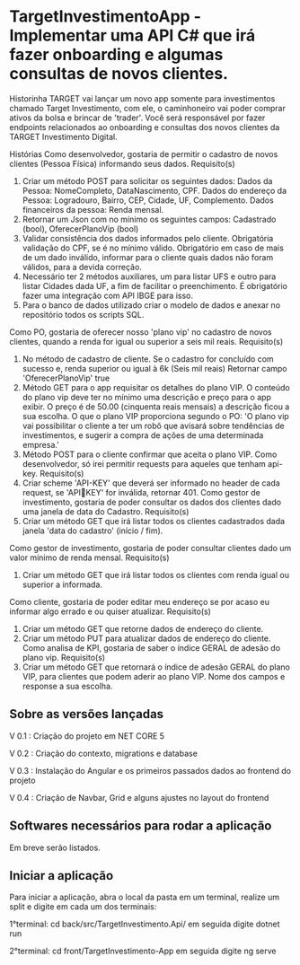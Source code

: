 # TargetInvestimentoApp - Implementar uma API C# que irá fazer onboarding e algumas consultas de novos clientes. 

Historinha 
TARGET vai lançar um novo app somente para investimentos chamado Target Investimento, 
com ele, o caminhoneiro vai poder comprar ativos da bolsa e brincar de 'trader'. 
Você será responsável por fazer endpoints relacionados ao onboarding e consultas dos novos 
clientes da TARGET Investimento Digital. 
 
Histórias 
Como desenvolvedor, gostaria de permitir o cadastro de novos clientes (Pessoa Física) 
informando seus dados. 
Requisito(s) 
1) Criar um método POST para solicitar os seguintes dados: 
Dados da Pessoa: NomeCompleto, DataNascimento, CPF. 
Dados do endereço da Pessoa: Logradouro, Bairro, CEP, Cidade, UF, Complemento. 
Dados financeiros da pessoa: Renda mensal. 
2) Retornar um Json com no mínimo os seguintes campos: 
Cadastrado (bool), OferecerPlanoVip (bool) 
3) Validar consistência dos dados informados pelo cliente. 
Obrigatória validação do CPF, se é no mínimo válido. 
Obrigatório em caso de mais de um dado inválido, informar para o cliente quais dados 
não foram válidos, para a devida correção. 
4) Necessário ter 2 métodos auxiliares, um para listar UFS e outro para listar Cidades 
dada UF, a fim de facilitar o preenchimento. 
É obrigatório fazer uma integração com API IBGE para isso. 
5) Para o banco de dados utilizado criar o modelo de dados e anexar no repositório todos 
os scripts SQL. 
 
 
Como PO, gostaria de oferecer nosso 'plano vip' no cadastro de novos clientes, quando a 
renda for igual ou superior a seis mil reais. 
Requisito(s) 
1) No método de cadastro de cliente. Se o cadastro for concluído com sucesso e, renda 
superior ou igual à 6k (Seis mil reais) 
Retornar campo 'OferecerPlanoVip' true 
2) Método GET para o app requisitar os detalhes do plano VIP. 
O conteúdo do plano vip deve ter no mínimo uma descrição e preço para o app exibir. O preço 
é de 50.00 (cinquenta reais mensais) a descrição ficou a sua escolha. 
O que o plano VIP proporciona segundo o PO: 'O plano vip vai possibilitar o cliente a ter um 
robô que avisará sobre tendências de investimentos, e sugerir a compra de ações de uma 
determinada empresa.' 
3) Método POST para o cliente confirmar que aceita o plano VIP. 
Como desenvolvedor, só irei permitir requests para aqueles que tenham api-key. 
Requisito(s) 
1) Criar scheme 'API-KEY' que deverá ser informado no header de cada request, se 'APIKEY' for inválida, retornar 401. 
Como gestor de investimento, gostaria de poder consultar os dados dos clientes dado uma 
janela de data do Cadastro. 
Requisito(s) 
1) Criar um método GET que irá listar todos os clientes cadastrados dada janela 'data do 
cadastro' (início / fim). 
 
Como gestor de investimento, gostaria de poder consultar clientes dado um valor mínimo de 
renda mensal. 
Requisito(s) 
1) Criar um método GET que irá listar todos os clientes com renda igual ou superior a 
informada. 
 
Como cliente, gostaria de poder editar meu endereço se por acaso eu informar algo errado e 
ou quiser atualizar. 
Requisito(s) 
1) Criar um método GET que retorne dados de endereço do cliente. 
2) Criar um método PUT para atualizar dados de endereço do cliente. 
Como analisa de KPI, gostaria de saber o índice GERAL de adesão do plano vip. 
Requisito(s) 
1) Criar um método GET que retornará o índice de adesão GERAL do plano VIP, para 
clientes que podem aderir ao plano VIP. 
Nome dos campos e response a sua escolha. 


## Sobre as versões lançadas

V 0.1 : Criação do projeto em NET CORE 5

V 0.2 : Criação do contexto, migrations e database

V 0.3 : Instalação do Angular e os primeiros passados dados ao frontend do projeto

V 0.4 : Criação de Navbar, Grid e alguns ajustes no layout do frontend


## Softwares necessários para rodar a aplicação


Em breve serão listados.


## Iniciar a aplicação

Para iniciar a aplicação, abra o local da pasta em um terminal, realize um split e digite em cada um dos terminais:

1°terminal:
cd back/src/TargetInvestimento.Api/ em seguida digite dotnet run

2°terminal:
cd front/TargetInvestimento-App em seguida digite ng serve